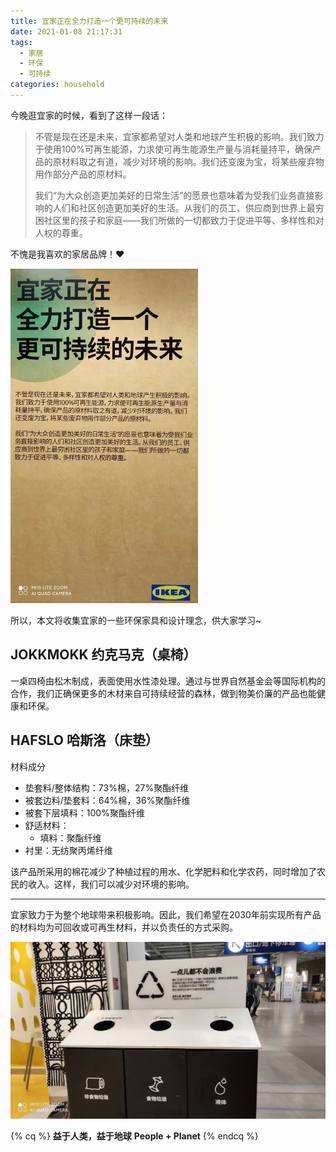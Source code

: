 ```yaml
---
title: 宜家正在全力打造一个更可持续的未来
date: 2021-01-08 21:17:31
tags:
  - 家居
  - 环保
  - 可持续
categories: household
---
```


今晚逛宜家的时候，看到了这样一段话：

> 不管是现在还是未来，宜家都希望对人类和地球产生积极的影响。我们致力于使用100%可再生能源，力求使可再生能源生产量与消耗量持平，确保产品的原材料取之有道，减少对环境的影响。我们还变废为宝，将某些废弃物用作部分产品的原材料。
> 
> 我们“为大众创造更加美好的日常生活”的愿景也意味着为受我们业务直接影响的人们和社区创造更加美好的生活。从我们的员工、供应商到世界上最穷困社区里的孩子和家庭——我们所做的一切都致力于促进平等、多样性和对人权的尊重。

不愧是我喜欢的家居品牌！:heart:

<img src="/images/household/ikea-20210108-01.jpeg" width=300 />

所以，本文将收集宜家的一些环保家具和设计理念，供大家学习~


## JOKKMOKK 约克马克（桌椅）

一桌四椅由松木制成，表面使用水性漆处理。通过与世界自然基金会等国际机构的合作，我们正确保更多的木材来自可持续经营的森林，做到物美价廉的产品也能健康和环保。

## HAFSLO 哈斯洛（床垫）

材料成分

- 垫套料/整体结构：73%棉，27%聚酯纤维
- 被套边料/垫套料：64%棉，36%聚酯纤维
- 被套下层填料：100%聚酯纤维
- 舒适材料：
  - 填料：聚酯纤维
- 衬里：无纺聚丙烯纤维

该产品所采用的棉花减少了种植过程的用水、化学肥料和化学农药，同时增加了农民的收入。这样，我们可以减少对环境的影响。


---

宜家致力于为整个地球带来积极影响。因此，我们希望在2030年前实现所有产品的材料均为可回收或可再生材料，并以负责任的方式采购。

<img src="/images/household/ikea-20210108-02.jpeg" width=600 />

{% cq %}
**益于人类，益于地球**
**People + Planet**
{% endcq %}